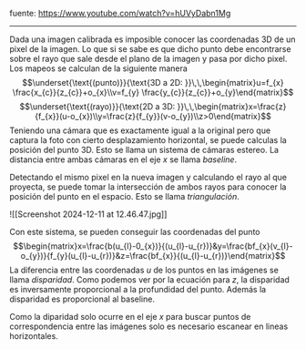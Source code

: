 fuente: https://www.youtube.com/watch?v=hUVyDabn1Mg

---
Dada una imagen calibrada es imposible conocer las coordenadas 3D de un pixel de la imagen. Lo que si se sabe es que dicho punto debe encontrarse sobre el rayo que sale desde el plano de la imagen y pasa por dicho pixel. Los mapeos se calculan de la siguiente manera 
$$\underset{\text{(punto)}}{\text{3D a 2D: }}\,\,\begin{matrix}u=f_{x} \frac{x_{c}}{z_{c}}+o_{x}\\v=f_{y} \frac{y_{c}}{z_{c}}+o_{y}\end{matrix}$$
$$\underset{\text{(rayo)}}{\text{2D a 3D: }}\,\,\begin{matrix}x=\frac{z}{f_{x}}(u-o_{x})\\y=\frac{z}{f_{y}}(v-o_{y})\\z>0\end{matrix}$$
Teniendo una cámara que es exactamente igual a la original pero que captura la foto con cierto desplazamiento horizontal, se puede calculas la posición del punto 3D. Esto se llama un sistema de cámaras estereo. La distancia entre ambas cámaras en el eje $x$ se llama *baseline*.

Detectando el mismo pixel en la nueva imagen y calculando el rayo al que proyecta, se puede tomar la intersección de ambos rayos para conocer la posición del punto en el espacio. Esto se llama *triangulación*.

![[Screenshot 2024-12-11 at 12.46.47.jpg]]


Con este sistema, se pueden conseguir las coordenadas del punto $$\begin{matrix}x=\frac{b(u_{l}-0_{x})}{(u_{l}-u_{r})}&y=\frac{bf_{x}(v_{l}-o_{y})}{f_{y}(u_{l}-u_{r})}&z=\frac{bf_{x}}{(u_{l}-u_{r})}\end{matrix}$$
La diferencia entre las coordenadas $u$ de los puntos en las imágenes se llama *disparidad*. Como podemos ver por la ecuación para $z$, la disparidad es inversamente proporcional a la profundidad del punto. Además la disparidad es proporcional al baseline.

Como la diparidad solo ocurre en el eje $x$ para buscar puntos de correspondencia entre las imágenes solo es necesario escanear en lineas horizontales.
